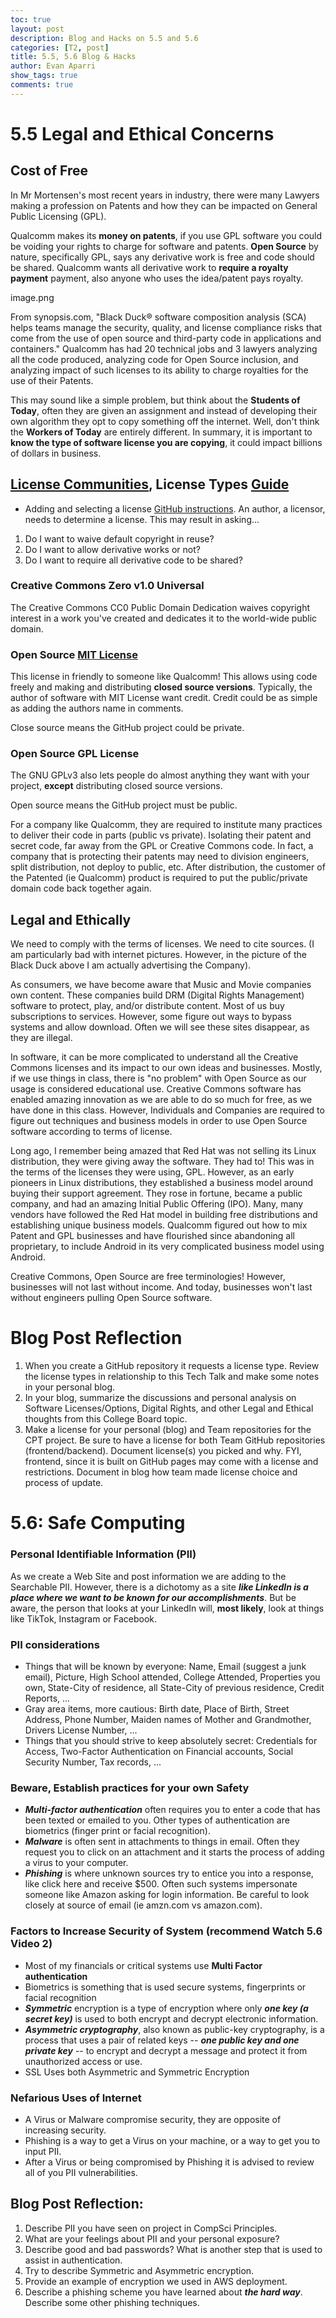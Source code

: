 ```yaml
---
toc: true
layout: post
description: Blog and Hacks on 5.5 and 5.6
categories: [T2, post]
title: 5.5, 5.6 Blog & Hacks
author: Evan Aparri
show_tags: true
comments: true
---
```

# 5.5 Legal and Ethical Concerns
## Cost of Free
In Mr Mortensen's most recent years in industry, there were many Lawyers making a profession on Patents and how they can be impacted on General Public Licensing (GPL).  

Qualcomm makes its **money on patents**, if you use GPL software you could be voiding your rights to charge for software and patents.  **Open Source** by nature, specifically GPL, says any derivative work is free and code should be shared.   Qualcomm wants all derivative work to **require a royalty payment** payment, also anyone who uses the idea/patent pays royalty.

image.png

From synopsis.com, "Black Duck® software composition analysis (SCA) helps teams manage the security, quality, and license compliance risks that come from the use of open source and third-party code in applications and containers."  Qualcomm has had 20 technical jobs and 3 lawyers analyzing all the code produced, analyzing code for Open Source inclusion, and analyzing impact of such licenses to its ability to charge royalties for the use of their Patents.  

This may sound like a simple problem, but think about the **Students of Today**, often they are given an assignment and instead of developing their own algorithm they opt to copy something off the internet.   Well, don't think the **Workers of Today** are entirely different.  In summary, it is important to **know the type of software license you are copying**, it could impact billions of dollars in business.

## [License Communities](https://choosealicense.com/community/), License Types [Guide](https://choosealicense.com/)
* Adding and selecting a license [GitHub instructions](https://docs.github.com/en/communities/setting-up-your-project-for-healthy-contributions/adding-a-license-to-a-repository).  An author, a licensor, needs to determine a license.  This may result in asking...
1. Do I want to waive default copyright in reuse?
2. Do I want to allow derivative works or not?
3. Do I want to require all derivative code to be shared?

### Creative Commons Zero v1.0 Universal
The Creative Commons CC0 Public Domain Dedication waives copyright interest in a work you've created and dedicates it to the world-wide public domain.

### Open Source [MIT License](https://choosealicense.com/licenses/mit/)
This license in friendly to someone like Qualcomm!  This allows using code freely and making and distributing **closed source versions**.  Typically, the author of software with MIT License want credit.  Credit could be as simple as adding the authors name in comments.

Close source means the GitHub project could be private.

### Open Source GPL License
The GNU GPLv3 also lets people do almost anything they want with your project, **except** distributing closed source versions.

Open source means the GitHub project must be public.

For a company like Qualcomm, they are required to institute many practices to deliver their code in parts (public vs private).  Isolating their patent and secret code, far away from the GPL or Creative Commons code.  In fact, a company that is protecting their patents may need to division engineers, split distribution, not deploy to public, etc.   After distribution, the customer of the Patented (ie Qualcomm) product is required to put the public/private domain code back together again.


## Legal and Ethically
We need to comply with the terms of licenses.  We need to cite sources.  (I am particularly bad with internet pictures. However, in the picture of the Black Duck above I am actually advertising the Company).

As consumers, we have become aware that Music and Movie companies own content.  These companies build DRM (Digital Rights Management) software to protect, play, and/or distribute content.  Most of us buy subscriptions to services.  However, some figure out ways to bypass systems and allow download.  Often we will see these sites disappear, as they are illegal.

In software, it can be more complicated to understand all the Creative Commons licenses and its impact to our own ideas and businesses.   Mostly, if we use things in class, there is "no problem" with Open Source as our usage is considered educational use.   Creative Commons software has enabled amazing innovation as we are able to do so much for free, as we have done in this class.  However, Individuals and Companies are required to figure out techniques and business models in order to use Open Source software according to terms of license.  

Long ago, I remember being amazed that Red Hat was not selling its Linux distribution, they were giving away the software.  They had to! This was in the terms of the licenses they were using, GPL.   However, as an early pioneers in Linux distributions, they established a business model around buying their support agreement.  They rose in fortune, became a public company, and had an amazing Initial Public Offering (IPO).  Many, many vendors have followed the Red Hat model in building free distributions and establishing unique business models.  Qualcomm figured out how to mix Patent and GPL businesses and have flourished since abandoning all proprietary, to include Android in its very complicated business model using Android.

Creative Commons, Open Source are free terminologies!  However, businesses will not last without income.  And today, businesses won't last without engineers pulling Open Source software.

# Blog Post Reflection
1. When you create a GitHub repository it requests a license type.  Review the license types in relationship to this Tech Talk and make some notes in your personal blog.
2. In your blog, summarize the discussions and personal analysis on Software Licenses/Options, Digital Rights, and other Legal and Ethical thoughts from this College Board topic.
3. Make a license for your personal (blog) and Team repositories for the CPT project.  Be sure to have a license for both Team GitHub repositories (frontend/backend).  Document license(s) you picked and why.  FYI, frontend, since it is built on GitHub pages may come with a license and restrictions.  Document in blog how team made license choice and process of update.


# 5.6: Safe Computing

### Personal Identifiable Information (PII)
As we create a Web Site and post information we are adding to the Searchable PII.  However, there is a dichotomy as a site ***like LinkedIn is a place where we want to be known for our accomplishments***.  But be aware, the person that looks at your LinkedIn will, **most likely**, look at things like TikTok, Instagram or Facebook.  

### PII considerations
* Things that will be known by everyone:  Name, Email (suggest a junk email), Picture, High School attended, College Attended, Properties you own, State-City of residence, all State-City of previous residence, Credit Reports, ... 
* Gray area items, more cautious: Birth date, Place of Birth, Street Address, Phone Number, Maiden names of Mother and Grandmother, Drivers License Number, ...
* Things that you should strive to keep absolutely secret: Credentials for Access, Two-Factor Authentication on Financial accounts, Social Security Number, Tax records, ...

### Beware, Establish practices for your own Safety
* ***Multi-factor authentication*** often requires you to enter a code that has been texted or emailed to you.   Other types of authentication are biometrics (finger print or facial recognition).
* ***Malware*** is often sent in attachments to things in email.  Often they request you to click on an attachment and it starts the process of adding a virus to your computer.
* ***Phishing*** is where unknown sources try to entice you into a response, like click here and receive $500.  Often such systems impersonate someone like Amazon asking for login information.  Be careful to look closely at source of email (ie amzn.com vs amazon.com).

### Factors to Increase Security of System (**recommend** Watch 5.6 Video 2)
* Most of my financials or critical systems use **Multi Factor authentication**
* Biometrics is something that is used secure systems, fingerprints or facial recognition
* ***Symmetric*** encryption is a type of encryption where only ***one key (a secret key)*** is used to both encrypt and decrypt electronic information.
* ***Asymmetric cryptography***, also known as public-key cryptography, is a process that uses a pair of related keys -- ***one public key and one private key*** -- to encrypt and decrypt a message and protect it from unauthorized access or use.
* SSL Uses both Asymmetric and Symmetric Encryption

### Nefarious Uses of Internet
* A Virus or Malware compromise security, they are opposite of increasing security.  
* Phishing is a way to get a Virus on your machine, or a way to get you to input PII.
* After a Virus or being compromised by Phishing it is advised to review all of you PII vulnerabilities.

## Blog Post Reflection:
1. Describe PII you have seen on project in CompSci Principles.   
1. What are your feelings about PII and your personal exposure?
1. Describe good and bad passwords?  What is another step that is used to assist in authentication.
1. Try to describe Symmetric and Asymmetric encryption.  
1. Provide an example of encryption we used in AWS deployment.
1. Describe a phishing scheme you have learned about ***the hard way***.  Describe some other phishing techniques.
